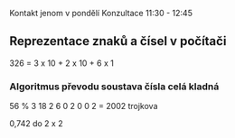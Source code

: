 Kontakt jenom v pondělí
Konzultace 11:30 - 12:45

## Reprezentace znaků a čísel v počítači

326 = 3 x 10 + 2 x 10 + 6 x 1

### Algoritmus převodu soustava čísla celá kladná

56 % 3
18 2
6 0
2 0
0 2 = 2002 trojkova

0,742 do 2
x
2
